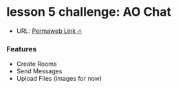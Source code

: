 # lesson 5 challenge: AO Chat

- URL: [Permaweb Link 🔥](https://arweave.net/Uc350cXHuU9xXxdYW-pWASZXKToUqtnV8a3UUCJytXA)

### Features

- Create Rooms
- Send Messages
- Upload Files (images for now)
